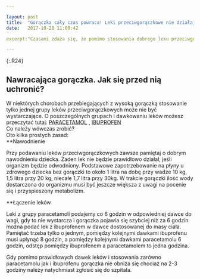 ```yaml
---

layout: post
title:  "Gorączka cały czas powraca! Leki przeciwgorączkowe nie działają! Co robić?"
date:   2017-10-28 11:00:42

excerpt:"Czasami zdaża się, że pomimo stosowania dobrego leku przeciwgorączkowego gorączka pojawia się bardzo szybko ponownie. Co wówczas robić? W jaki sposób łączyć leki przeciwgorączkowe, aby pomóc dziecku?"

---
```


{:.R24}
## Nawracająca gorączka. Jak się przed nią uchronić?

W niektórych chorobach przebiegających z wysoką gorączką stosowanie tylko jednej grupy leków przeciwgorączkowych może nie być wystarczające. O poszczególnych grupach i dawkowaniu leków możesz przeczytać tutaj: [PARACETAMOL](http://koniczynka-med.pl/2017/11/03/leki-przeciwgoraczkowe-paracetamol.html) , [IBUPROFEN](http://koniczynka-med.pl/2017/11/06/leki-przeciwgoraczkowe-ibuprofen.html)  
Co należy wówczas zrobić?  
Oto kilka prostych zasad:  
**Nawodnienie

Przy podawaniu leków przeciwgorączkowych zawsze pamiętaj o dobrym nawodnieniu dziecka. Żaden lek nie będzie prawidłowo działał, jeśli organizm będzie odwodniony. Podstawowe zapotrzebowanie na płyny u zdrowego dziecka bez gorączki to około 1 litra na dobę przy wadze 10 kg, 1,5 litra przy 20 kg, niecałe 1,7 litra przy 30kg. W trakcie gorączki ilość wody dostarczona do organizmu musi być jeszcze większa z uwagi na pocenie się i przyspieszony metabolizm.

**Łączenie leków

Leki z grupy paracetamoli podajemy co 6 godzin w odpowiedniej dawce do wagi, gdy to nie wystarcza i gorączka pojawia się szybciej niż za 6 godzin można podać lek z ibuprofenem w dawce dostosowanej do masy ciała. Pamiętać trzeba tylko o jednym, pomiędzy kolejnymi dawkami ibuprofenu musi upłynąć 8 godzin, a pomiędzy kolejnymi dawkami paracetamolu 6 godzin, odstęp pomiędzy ibuprofenem a paracetamolem to jedna godzina. 

Gdy pomimo prawidłowych dawek leków i stosowania zarówno paracetamolu jak i ibuprofenu gorączka nie obniża się chociaż na 2-3 godziny należy natychmiast zgłosić się do szpitala.

